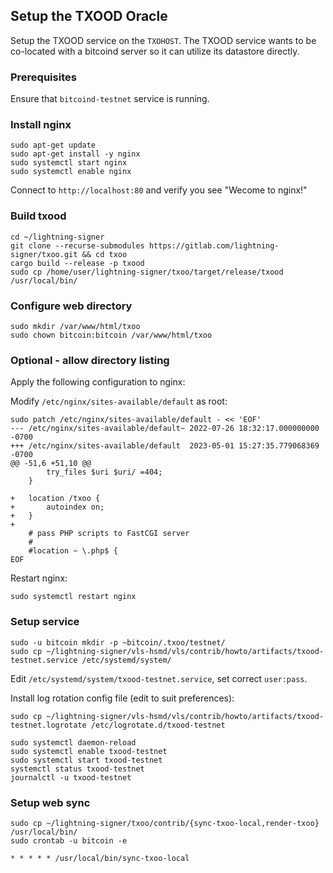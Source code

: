 ## Setup the TXOOD Oracle

Setup the TXOOD service on the `TXOHOST`.  The TXOOD service wants to
be co-located with a bitcoind server so it can utilize its datastore
directly.

### Prerequisites

Ensure that `bitcoind-testnet` service is running.


### Install nginx

```
sudo apt-get update
sudo apt-get install -y nginx
sudo systemctl start nginx
sudo systemctl enable nginx
```

Connect to `http://localhost:80` and verify you see "Wecome to nginx!"

### Build txood

```
cd ~/lightning-signer
git clone --recurse-submodules https://gitlab.com/lightning-signer/txoo.git && cd txoo
cargo build --release -p txood
sudo cp /home/user/lightning-signer/txoo/target/release/txood /usr/local/bin/
```

### Configure web directory

```shell
sudo mkdir /var/www/html/txoo
sudo chown bitcoin:bitcoin /var/www/html/txoo
```

### Optional - allow directory listing

Apply the following configuration to nginx:

Modify `/etc/nginx/sites-available/default` as root:
```
sudo patch /etc/nginx/sites-available/default - << 'EOF'
--- /etc/nginx/sites-available/default~	2022-07-26 18:32:17.000000000 -0700
+++ /etc/nginx/sites-available/default	2023-05-01 15:27:35.779068369 -0700
@@ -51,6 +51,10 @@
 		try_files $uri $uri/ =404;
 	}
 
+	location /txoo {
+		autoindex on;
+	}
+
 	# pass PHP scripts to FastCGI server
 	#
 	#location ~ \.php$ {
EOF
```

Restart nginx:
```
sudo systemctl restart nginx
```

### Setup service

```shell
sudo -u bitcoin mkdir -p ~bitcoin/.txoo/testnet/
sudo cp ~/lightning-signer/vls-hsmd/vls/contrib/howto/artifacts/txood-testnet.service /etc/systemd/system/
```

Edit `/etc/systemd/system/txood-testnet.service`, set correct `user:pass`.

Install log rotation config file (edit to suit preferences):
```
sudo cp ~/lightning-signer/vls-hsmd/vls/contrib/howto/artifacts/txood-testnet.logrotate /etc/logrotate.d/txood-testnet
```

```
sudo systemctl daemon-reload
sudo systemctl enable txood-testnet
sudo systemctl start txood-testnet
systemctl status txood-testnet
journalctl -u txood-testnet
```

### Setup web sync

```shell
sudo cp ~/lightning-signer/txoo/contrib/{sync-txoo-local,render-txoo} /usr/local/bin/
sudo crontab -u bitcoin -e
```

```
* * * * * /usr/local/bin/sync-txoo-local
```
